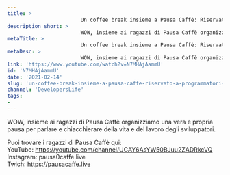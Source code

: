 ```yaml
---
title: > 
                        Un coffee break insieme a Pausa Caffè: Riservato a Programmatori o Apprendisti
description_short: > 
                        WOW, insieme ai ragazzi di Pausa Caffè organizziamo una vera e propria pausa per parlare e chiacchierare della vita e del ...
metaTitle: > 
                        Un coffee break insieme a Pausa Caffè: Riservato a Programmatori o Apprendisti
metaDesc: > 
                        WOW, insieme ai ragazzi di Pausa Caffè organizziamo una vera e propria pausa per parlare e chiacchierare della vita e del ...
link: 'https://www.youtube.com/watch?v=N7MHAjAammU'
id: 'N7MHAjAammU'
date: '2021-02-14'
slug: 'un-coffee-break-insieme-a-pausa-caffe-riservato-a-programmatori-o-apprendisti'
channel: 'DevelopersLife'
tags: 
- 
---
```

WOW, insieme ai ragazzi di Pausa Caffè organizziamo una vera e propria pausa per parlare e chiacchierare della vita e del lavoro degli sviluppatori.  
  
Puoi trovare i ragazzi di Pausa Caffè qui:  
YouTube: https://youtube.com/channel/UCAY6AsYW50BJuu2ZADRkcVQ  
Instagram: pausa0caffe.live  
Twich: https://pausacaffe.live
